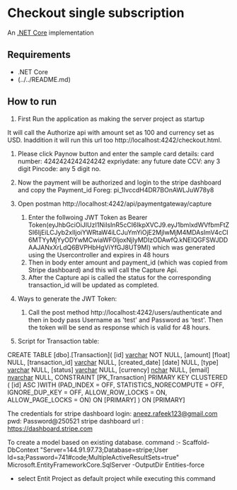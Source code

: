 # Checkout single subscription

An [.NET Core](https://dotnet.microsoft.com/download/dotnet-core) implementation

## Requirements

* .NET Core
* (../../README.md)

## How to run

1. First Run the application as making the server project as startup

It will call the Authorize api with amount set as 100 and currency set as USD.
Inaddition it will run this url too http://localhost:4242/checkout.html.

1. Please click Paynow button and enter the sample card details:
                  card number: 4242424242424242  expriydate: any future date CCV: any 3 digit Pincode: any 5 digit no.
2. Now the payment will be authorized and login to the stripe dashboard and copy the Payment_id Foreg: pi_1IvccdH4DR7BOnAWLJuW78y8
3. Open postman http://localhost:4242/api/paymentgateway/capture 
   1. Enter the follwoing JWT Token as Bearer Token(eyJhbGciOiJIUzI1NiIsInR5cCI6IkpXVCJ9.eyJ1bmlxdWVfbmFtZSI6IjEiLCJyb2xlIjoiYWRtaW4iLCJuYmYiOjE2MjIwMjM4MDAsImV4cCI6MTYyMjYyODYwMCwiaWF0IjoxNjIyMDIzODAwfQ.kNEIQGFSWJDDAAJANxXrLdQ6BVPHbHgViYfGJ8UT9MI) which was generated using the Usercontroller and expires in 48 hours 
   2. Then in body enter  amount and payment_id (which was copied from Stripe dashboard) and this will call the Capture Api.
   3. After the Capture api is called the status for the corresponding transaction_id will be updated as completed.

4. Ways to generate the JWT Token:
	1. Call the post method http://localhost:4242/users/authenticate and then in body pass
	Username as 'test' and  Password as 'test'. Then the token will be send as response which is valid for 48 hours.
5. Script for Transaction table:

CREATE TABLE [dbo].[Transaction](
	[id] [varchar](50) NOT NULL,
	[amount] [float] NULL,
	[transaction_id] [varchar](200) NULL,
	[created_date] [date] NULL,
	[type] [varchar](50) NULL,
	[status] [varchar](50) NULL,
	[currency] [nchar](10) NULL,
	[email] [nvarchar](50) NULL,
 CONSTRAINT [PK_Transaction] PRIMARY KEY CLUSTERED 
(
	[id] ASC
)WITH (PAD_INDEX = OFF, STATISTICS_NORECOMPUTE = OFF, IGNORE_DUP_KEY = OFF, ALLOW_ROW_LOCKS = ON, ALLOW_PAGE_LOCKS = ON) ON [PRIMARY]
) ON [PRIMARY]

The credentials for stripe dashboard login: aneez.rafeek123@gmail.com
	              pwd: Password@250521
stripe dashboard url : https://dashboard.stripe.com

To create a model based on existing database.
command :- Scaffold-DbContext "Server=144.91.97.73;Database=stripe;User Id=sa;Password=741#code;MultipleActiveResultSets=true" Microsoft.EntityFrameworkCore.SqlServer -OutputDir Entities-force
* select Entit Project as default project while executing this command
```
